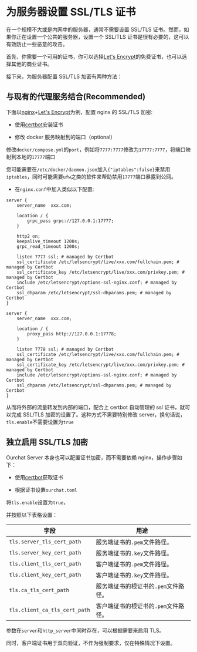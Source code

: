 # 为服务器设置 SSL/TLS 证书

在一个规模不大或是内网中的服务器，通常不需要设置 SSL/TLS 证书。然而，如果你正在设置一个公共的服务器，设置一个 SSL/TLS 证书是很有必要的，这可以有效防止一些恶意的攻击。

首先，你需要一个可用的证书，你可以选择[Let's Encrypt](https://letsencrypt.org/)的免费证书，也可以选择其他的商业证书。

接下来，为服务器配置 SSL/TLS 加密有两种方法：

## 与现有的代理服务结合(Recommended)

下面以[nginx](https://www.nginx.com/)+[Let's Encrypt](https://letsencrypt.org/)为例，配置 nginx 的 SSL/TLS 加密:

- 使用[certbot](https://certbot.eff.org/)安装证书

- 修改 docker 服务映射到的端口（optional）

修改`docker/compose.yml`的`port`，例如将`7777:7777`修改为`17777:7777`，将端口映射到本地的`17777`端口

您可能需要在`/etc/docker/daemon.json`加入`{"iptables":false}`来禁用`iptables`，同时可能需要`ufw`之类的软件来帮助禁用`17777`端口暴露到公网。

- 在`nginx.conf`中加入类似以下配置:

```nginx
server {
    server_name  xxx.com;

    location / {
        grpc_pass grpc://127.0.0.1:17777;
    }

    http2 on;
    keepalive_timeout 1200s;
    grpc_read_timeout 1200s;

    listen 7777 ssl; # managed by Certbot
    ssl_certificate /etc/letsencrypt/live/xxx.com/fullchain.pem; # managed by Certbot
    ssl_certificate_key /etc/letsencrypt/live/xxx.com/privkey.pem; # managed by Certbot
    include /etc/letsencrypt/options-ssl-nginx.conf; # managed by Certbot
    ssl_dhparam /etc/letsencrypt/ssl-dhparams.pem; # managed by Certbot
}

server {
    server_name  xxx.com;

    location / {
        proxy_pass http://127.0.0.1:17778;
    }

    listen 7778 ssl; # managed by Certbot
    ssl_certificate /etc/letsencrypt/live/xxx.com/fullchain.pem; # managed by Certbot
    ssl_certificate_key /etc/letsencrypt/live/xxx.com/privkey.pem; # managed by Certbot
    include /etc/letsencrypt/options-ssl-nginx.conf; # managed by Certbot
    ssl_dhparam /etc/letsencrypt/ssl-dhparams.pem; # managed by Certbot
}
```

从而将外部的流量转发到内部的端口，配合上 certbot 自动管理的 ssl 证书，就可以完成 SSL/TLS 加密的设置了。这种方式不需要特别修改 server，换句话说，`tls.enable`不需要设置为`true`

## 独立启用 SSL/TLS 加密

Ourchat Server 本身也可以配置证书加密，而不需要依赖 nginx，操作步骤如下：

- 使用[certbot](https://certbot.eff.org/)获取证书

- 根据证书设置`ourchat.toml`

将`tls.enable`设置为`true`，

并按照以下表格设置：

| 字段                          | 用途                                 |
| ----------------------------- | ------------------------------------ |
| `tls.server_tls_cert_path`    | 服务端证书的`.pem`文件路径。         |
| `tls.server_key_cert_path`    | 服务端证书的`.key`文件路径。         |
| `tls.client_tls_cert_path`    | 客户端证书的`.pem`文件路径。         |
| `tls.client_key_cert_path`    | 客户端证书的`.key`文件路径。         |
| `tls.ca_tls_cert_path`        | 服务端证书的根证书的`.pem`文件路径。 |
| `tls.client_ca_tls_cert_path` | 客户端证书的根证书的`.pem`文件路径。 |

参数在`server`和`http_server`中同时存在，可以根据需要来启用 TLS。

同时，客户端证书用于双向验证，不作为强制要求，仅在特殊情况下设置。
